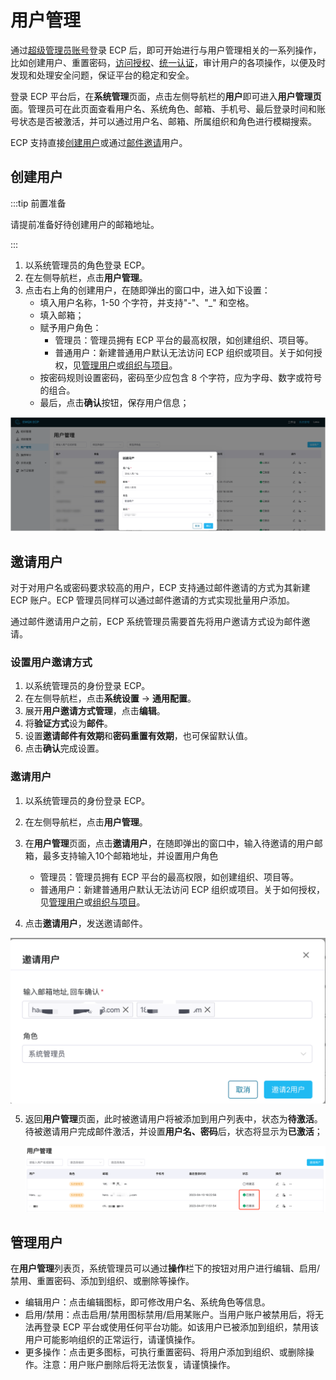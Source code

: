 # 用户管理

通过[超级管理员账号](../install/install_ecp_on_linux.md#创建超级管理员)登录 ECP 后，即可开始进行与用户管理相关的一系列操作，比如创建用户、重置密码，[访问授权](../acl/authorize.md)、[统一认证](../acl/ecp_login.md)，审计用户的各项操作，以便及时发现和处理安全问题，保证平台的稳定和安全。

登录 ECP 平台后，在**系统管理**页面，点击左侧导航栏的**用户**即可进入**用户管理页**面。管理员可在此页面查看用户名、系统角色、邮箱、手机号、最后登录时间和账号状态是否被激活，并可以通过用户名、邮箱、所属组织和角色进行模糊搜索。

ECP 支持直接[创建用户](#创建用户)或通过[邮件邀请](#邀请用户)用户。

## 创建用户

:::tip 前置准备

请提前准备好待创建用户的邮箱地址。

:::

1. 以系统管理员的角色登录 ECP。
2. 在左侧导航栏，点击**用户管理**。
3. 点击右上角的创建用户，在随即弹出的窗口中，进入如下设置：
   - 填入用户名称，1-50 个字符，并支持"-"、"_" 和空格。
   - 填入邮箱；
   - 赋予用户角色：
     - 管理员：管理员拥有 ECP 平台的最高权限，如创建组织、项目等。
     - 普通用户：新建普通用户默认无法访问 ECP 组织或项目。关于如何授权，见[管理用户](#管理用户)或[组织与项目](./introduction.md)。
   - 按密码规则设置密码，密码至少应包含 8 个字符，应为字母、数字或符号的组合。
   - 最后，点击**确认**按钮，保存用户信息；

![new user](./_assets/create-users.png)

## 邀请用户

对于对用户名或密码要求较高的用户，ECP 支持通过邮件邀请的方式为其新建 ECP 账户。ECP 管理员同样可以通过邮件邀请的方式实现批量用户添加。

通过邮件邀请用户之前，ECP 系统管理员需要首先将用户邀请方式设为邮件邀请。

### 设置用户邀请方式

1. 以系统管理员的身份登录 ECP。
2. 在左侧导航栏，点击**系统设置** -> **通用配置**。
3. 展开**用户邀请方式管理**，点击**编辑**。
4. 将**验证方式**设为**邮件**。
5. 设置**邀请邮件有效期**和**密码重置有效期**，也可保留默认值。
6. 点击**确认**完成设置。

### 邀请用户

1. 以系统管理员的身份登录 ECP。
2. 在左侧导航栏，点击**用户管理**。
3. 在**用户管理**页面，点击**邀请用户**，在随即弹出的窗口中，输入待邀请的用户邮箱，最多支持输入10个邮箱地址，并设置用户角色
   - 管理员：管理员拥有 ECP 平台的最高权限，如创建组织、项目等。
   - 普通用户：新建普通用户默认无法访问 ECP 组织或项目。关于如何授权，见[管理用户](#管理用户)或[组织与项目](./introduction.md)。

4. 点击**邀请用户**，发送邀请邮件。

<img src="./_assets/manager-user-new2.png" style="zoom:50%;" align="middle">

5. 返回**用户管理**页面，此时被邀请用户将被添加到用户列表中，状态为**待激活**。待被邀请用户完成邮件激活，并设置**用户名、密码**后，状态将显示为**已激活**；

   

   ![new-activation2](./_assets/new-user-activation2.png)



## 管理用户

在**用户管理**列表页，系统管理员可以通过**操作**栏下的按钮对用户进行编辑、启用/禁用、重置密码、添加到组织、或删除等操作。

- 编辑用户：点击编辑图标，即可修改用户名、系统角色等信息。
- 启用/禁用：点击启用/禁用图标禁用/启用某账户。当用户账户被禁用后，将无法再登录 ECP 平台或使用任何平台功能。如该用户已被添加到组织，禁用该用户可能影响组织的正常运行，请谨慎操作。
- 更多操作：点击更多图标，可执行重置密码、将用户添加到组织、或删除操作。注意：用户账户删除后将无法恢复，请谨慎操作。

